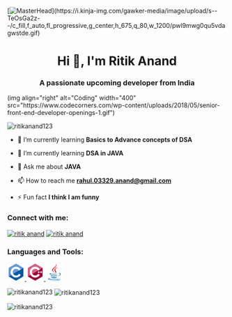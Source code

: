 [![MasterHead](https://1.bp.blogspot.com/-7A4WynwLsM...)](https://i.kinja-img.com/gawker-media/image/upload/s--TeOsGa2z--/c_fill,f_auto,fl_progressive,g_center,h_675,q_80,w_1200/pwl9mwg0qu5vdagwstde.gif)

<h1 align="center">Hi 👋, I'm Ritik Anand</h1>
<h3 align="center">A passionate upcoming developer from India</h3>
(img align="right" alt="Coding" width="400" src="https://www.codecorners.com/wp-content/uploads/2018/05/senior-front-end-developer-openings-1.gif")

<p align="left"> <img src="https://komarev.com/ghpvc/?username=ritikanand123&label=Profile%20views&color=0e75b6&style=flat" alt="ritikanand123" /> </p>

- 🔭 I’m currently learning **Basics to Advance concepts of DSA**

- 🌱 I’m currently learning **DSA in JAVA**

- 💬 Ask me about **JAVA**

- 📫 How to reach me **rahul.03329.anand@gmail.com**

- ⚡ Fun fact **I think I am funny**

<h3 align="left">Connect with me:</h3>
<p align="left">
<a href="https://linkedin.com/in/ritik anand" target="blank"><img align="center" src="https://raw.githubusercontent.com/rahuldkjain/github-profile-readme-generator/master/src/images/icons/Social/linked-in-alt.svg" alt="ritik anand" height="30" width="40" /></a>
<a href="https://fb.com/ritik anand" target="blank"><img align="center" src="https://raw.githubusercontent.com/rahuldkjain/github-profile-readme-generator/master/src/images/icons/Social/facebook.svg" alt="ritik anand" height="30" width="40" /></a>
</p>

<h3 align="left">Languages and Tools:</h3>
<p align="left"> <a href="https://www.cprogramming.com/" target="_blank" rel="noreferrer"> <img src="https://raw.githubusercontent.com/devicons/devicon/master/icons/c/c-original.svg" alt="c" width="40" height="40"/> </a> <a href="https://www.w3schools.com/cpp/" target="_blank" rel="noreferrer"> <img src="https://raw.githubusercontent.com/devicons/devicon/master/icons/cplusplus/cplusplus-original.svg" alt="cplusplus" width="40" height="40"/> </a> <a href="https://www.java.com" target="_blank" rel="noreferrer"> <img src="https://raw.githubusercontent.com/devicons/devicon/master/icons/java/java-original.svg" alt="java" width="40" height="40"/> </a> </p>

<p><img align="left" src="https://github-readme-stats.vercel.app/api/top-langs?username=ritikanand123&show_icons=true&locale=en&layout=compact" alt="ritikanand123" /></p>

<p>&nbsp;<img align="center" src="https://github-readme-stats.vercel.app/api?username=ritikanand123&show_icons=true&locale=en" alt="ritikanand123" /></p>

<p><img align="center" src="https://github-readme-streak-stats.herokuapp.com/?user=ritikanand123&" alt="ritikanand123" /></p>
